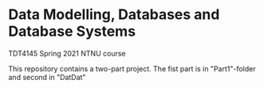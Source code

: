 # Data Modelling, Databases and Database Systems
TDT4145 Spring 2021 NTNU course

This repository contains a two-part project.
The fist part is in "Part1"-folder and second in "DatDat"

